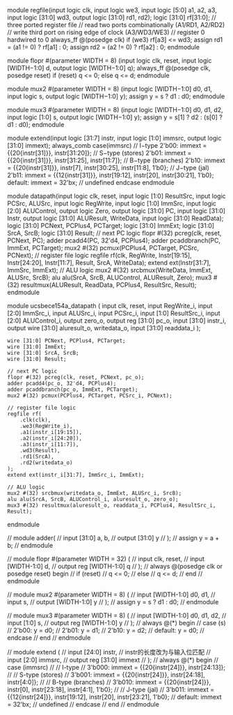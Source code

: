 module regfile(input logic clk,
        input logic we3,
        input logic [5:0] a1, a2, a3,
        input logic [31:0] wd3,
        output logic [31:0] rd1, rd2);
        logic [31:0] rf[31:0];
        // three ported register file
        // read two ports combinationally (A1/RD1, A2/RD2)
        // write third port on rising edge of clock (A3/WD3/WE3)
        // register 0 hardwired to 0
        always_ff @(posedge clk)
        if (we3) rf[a3] <= wd3;
        assign rd1 = (a1 != 0) ? rf[a1] : 0;
        assign rd2 = (a2 != 0) ? rf[a2] : 0;
endmodule

module flopr #(parameter WIDTH = 8)
 (input logic clk, reset,
 input logic [WIDTH−1:0] d,
 output logic [WIDTH−1:0] q);
 always_ff @(posedge clk, posedge reset)
 if (reset) q <= 0;
 else q <= d;
endmodule

module mux2 #(parameter WIDTH = 8)
 (input logic [WIDTH−1:0] d0, d1,
 input logic s,
 output logic [WIDTH−1:0] y);
 assign y = s ? d1 : d0;
endmodule

module mux3 #(parameter WIDTH = 8)
 (input logic [WIDTH−1:0] d0, d1, d2,
 input logic [1:0] s,
 output logic [WIDTH−1:0] y);
 assign y = s[1] ? d2 : (s[0] ? d1 : d0);
endmodule

module extend(input logic [31:7] instr,
 input logic [1:0] immsrc,
 output logic [31:0] immext);
 always_comb
 case(immsrc)
 // I−type
 2'b00: immext = {{20{instr[31]}}, instr[31:20]};
 // S−type (stores)
 2'b01: immext = {{20{instr[31]}}, instr[31:25], 
instr[11:7]};
 // B−type (branches)
 2'b10: immext = {{20{instr[31]}}, instr[7], 
instr[30:25], instr[11:8], 1’b0}; 
 // J−type (jal)
 2'b11: immext = {{12{instr[31]}}, instr[19:12], 
instr[20], instr[30:21], 1’b0};
 default: immext = 32'bx; // undefined
 endcase
endmodule

module datapath(input logic clk, reset,
 input logic [1:0] ResultSrc,
input logic PCSrc, ALUSrc,
input logic RegWrite,
input logic [1:0] ImmSrc,
input logic [2:0] ALUControl,
output logic Zero,
output logic [31:0] PC,
input logic [31:0] Instr,
output logic [31:0] ALUResult, WriteData,
input logic [31:0] ReadData);
 logic [31:0] PCNext, PCPlus4, PCTarget;
 logic [31:0] ImmExt;
 logic [31:0] SrcA, SrcB;
 logic [31:0] Result;
 // next PC logic
 flopr #(32) pcreg(clk, reset, PCNext, PC);
 adder pcadd4(PC, 32'd4, PCPlus4);
 adder pcaddbranch(PC, ImmExt, PCTarget);
 mux2 #(32) pcmux(PCPlus4, PCTarget, PCSrc, PCNext);
 // register file logic
 regfile rf(clk, RegWrite, Instr[19:15], Instr[24:20],
 Instr[11:7], Result, SrcA, WriteData);
 extend ext(Instr[31:7], ImmSrc, ImmExt);
 // ALU logic
 mux2 #(32) srcbmux(WriteData, ImmExt, ALUSrc, SrcB);
 alu alu(SrcA, SrcB, ALUControl, ALUResult, Zero);
 mux3 #(32) resultmux(ALUResult, ReadData, PCPlus4,
ResultSrc, Result);
endmodule


module ucsbece154a_datapath (
    input               clk, reset,
    input               RegWrite_i,
    input         [2:0] ImmSrc_i,
    input               ALUSrc_i,
    input               PCSrc_i,
    input         [1:0] ResultSrc_i,
    input         [2:0] ALUControl_i,
    output              zero_o,
    output reg   [31:0] pc_o,
    input        [31:0] instr_i,
    output wire  [31:0] aluresult_o, writedata_o,
    input        [31:0] readdata_i
);

    wire [31:0] PCNext, PCPlus4, PCTarget;
    wire [31:0] ImmExt;
    wire [31:0] SrcA, SrcB;
    wire [31:0] Result;

    // next PC logic
    flopr #(32) pcreg(clk, reset, PCNext, pc_o);
    adder pcadd4(pc_o, 32'd4, PCPlus4);
    adder pcaddbranch(pc_o, ImmExt, PCTarget);
    mux2 #(32) pcmux(PCPlus4, PCTarget, PCSrc_i, PCNext);

    // register file logic
    regfile rf(
        .clk(clk),
        .we3(RegWrite_i),
        .a1(instr_i[19:15]),
        .a2(instr_i[24:20]),
        .a3(instr_i[11:7]),
        .wd3(Result),
        .rd1(SrcA),
        .rd2(writedata_o)
    );
    extend ext(instr_i[31:7], ImmSrc_i, ImmExt);

    // ALU logic
    mux2 #(32) srcbmux(writedata_o, ImmExt, ALUSrc_i, SrcB);
    alu alu(SrcA, SrcB, ALUControl_i, aluresult_o, zero_o);
    mux3 #(32) resultmux(aluresult_o, readdata_i, PCPlus4, ResultSrc_i, Result);

endmodule


// module adder(
//     input [31:0] a, b,
//     output [31:0] y
// );
//     assign y = a + b;
// endmodule

// module flopr #(parameter WIDTH = 32) (
//     input clk, reset,
//     input [WIDTH-1:0] d,
//     output reg [WIDTH-1:0] q
// );
//     always @(posedge clk or posedge reset) begin
//         if (reset)
//             q <= 0;
//         else
//             q <= d;
//     end
// endmodule

// module mux2 #(parameter WIDTH = 8) (
//     input [WIDTH-1:0] d0, d1,
//     input s,
//     output [WIDTH-1:0] y
// );
//     assign y = s ? d1 : d0;
// endmodule

// module mux3 #(parameter WIDTH = 8) (
//     input [WIDTH-1:0] d0, d1, d2,
//     input [1:0] s,
//     output reg [WIDTH-1:0] y
// );
//     always @(*) begin
//         case (s)
//             2'b00: y = d0;
//             2'b01: y = d1;
//             2'b10: y = d2;
//             default: y = d0;
//         endcase
//     end
// endmodule

// module extend (
//     input [24:0] instr,  // instr的长度改为与输入位匹配
//     input [2:0] immsrc,
//     output reg [31:0] immext
// );
//     always @(*) begin
//         case (immsrc)
//             // I-type
//             3'b000: immext = {{20{instr[24]}}, instr[24:13]};
//             // S-type (stores)
//             3'b001: immext = {{20{instr[24]}}, instr[24:18], instr[4:0]};
//             // B-type (branches)
//             3'b010: immext = {{20{instr[24]}}, instr[0], instr[23:18], instr[4:1], 1'b0};
//             // J-type (jal)
//             3'b011: immext = {{12{instr[24]}}, instr[19:12], instr[20], instr[23:21], 1'b0};
//             default: immext = 32'bx; // undefined
//         endcase
//     end
// endmodule